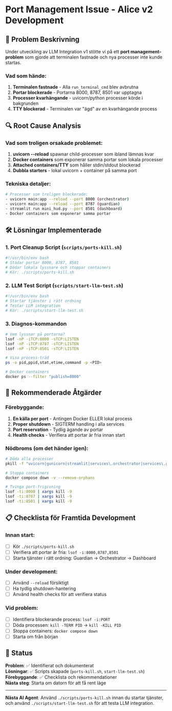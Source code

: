 # Port Management Issue - Alice v2 Development

## 🚨 Problem Beskrivning

Under utveckling av LLM Integration v1 stötte vi på ett **port management-problem** som gjorde att terminalen fastnade och nya processer inte kunde startas.

### Vad som hände:
1. **Terminalen fastnade** - Alla `run_terminal_cmd` blev avbrutna
2. **Portar blockerade** - Portarna 8000, 8787, 8501 var upptagna
3. **Processer kvarhängande** - uvicorn/python processer körde i bakgrunden
4. **TTY blockerad** - Terminalen var "ägd" av en kvarhängande process

## 🔍 Root Cause Analysis

### Vad som troligen orsakade problemet:
1. **uvicorn --reload** spawnar child-processer som ibland lämnas kvar
2. **Docker containers** som exponerar samma portar som lokala processer
3. **Attached containers/TTY** som håller stdin/stdout blockerad
4. **Dubbla starters** - lokal uvicorn + container på samma port

### Tekniska detaljer:
```bash
# Processer som troligen blockerade:
- uvicorn main:app --reload --port 8000 (orchestrator)
- uvicorn main:app --reload --port 8787 (guardian)  
- streamlit run mini_hud.py --port 8501 (dashboard)
- Docker containers som exponerar samma portar
```

## 🛠️ Lösningar Implementerade

### 1. Port Cleanup Script (`scripts/ports-kill.sh`)
```bash
#!/usr/bin/env bash
# Städar portar 8000, 8787, 8501
# Dödar lokala lyssnare och stoppar containers
# Kör: ./scripts/ports-kill.sh
```

### 2. LLM Test Script (`scripts/start-llm-test.sh`)
```bash
#!/usr/bin/env bash
# Startar tjänster i rätt ordning
# Testar LLM integration
# Kör: ./scripts/start-llm-test.sh
```

### 3. Diagnos-kommandon
```bash
# Vem lyssnar på portarna?
lsof -nP -iTCP:8000 -sTCP:LISTEN
lsof -nP -iTCP:8787 -sTCP:LISTEN  
lsof -nP -iTCP:8501 -sTCP:LISTEN

# Visa process-träd
ps -o pid,ppid,stat,etime,command -p <PID>

# Docker containers
docker ps --filter "publish=8000"
```

## 🚀 Rekommenderade Åtgärder

### Förebyggande:
1. **En källa per port** - Antingen Docker ELLER lokal process
2. **Proper shutdown** - SIGTERM handling i alla services
3. **Port reservation** - Tydlig ägande av portar
4. **Health checks** - Verifiera att portar är fria innan start

### Nödbroms (om det händer igen):
```bash
# Döda alla processer
pkill -f "uvicorn|gunicorn|streamlit|services\.orchestrator|services\.guardian"

# Stoppa containers
docker compose down -v --remove-orphans

# Tvinga port-frigivning
lsof -ti:8000 | xargs kill -9
lsof -ti:8787 | xargs kill -9  
lsof -ti:8501 | xargs kill -9
```

## 📋 Checklista för Framtida Development

### Innan start:
- [ ] Kör `./scripts/ports-kill.sh`
- [ ] Verifiera att portar är fria: `lsof -i:8000,8787,8501`
- [ ] Starta tjänster i rätt ordning: Guardian → Orchestrator → Dashboard

### Under development:
- [ ] Använd `--reload` försiktigt
- [ ] Ha tydlig shutdown-hantering
- [ ] Använd health checks för att verifiera status

### Vid problem:
- [ ] Identifiera blockerande process: `lsof -i:PORT`
- [ ] Döda processen: `kill -TERM PID` → `kill -KILL PID`
- [ ] Stoppa containers: `docker compose down`
- [ ] Starta om från början

## 🎯 Status

**Problem**: ✅ Identifierat och dokumenterat  
**Lösningar**: ✅ Scripts skapade (`ports-kill.sh`, `start-llm-test.sh`)  
**Förebyggande**: ✅ Checklista och rekommendationer  
**Nästa steg**: Starta om datorn för att få rent läge

---

**Nästa AI Agent**: Använd `./scripts/ports-kill.sh` innan du startar tjänster, och använd `./scripts/start-llm-test.sh` för att testa LLM integration.
